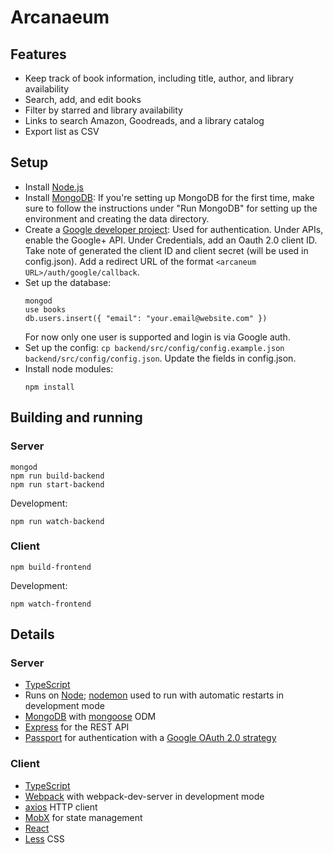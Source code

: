 # Arcanaeum

## Features

- Keep track of book information, including title, author, and library availability
- Search, add, and edit books
- Filter by starred and library availability
- Links to search Amazon, Goodreads, and a library catalog
- Export list as CSV

## Setup

- Install [Node.js](https://nodejs.org)
- Install [MongoDB](https://docs.mongodb.com/guides/server/install/): If you're setting up MongoDB for the first time, make sure to follow the instructions under "Run MongoDB" for setting up the environment and creating the data directory.
- Create a [Google developer project](https://console.developers.google.com): Used for authentication. Under APIs, enable the Google+ API. Under Credentials, add an Oauth 2.0 client ID. Take note of generated the client ID and client secret (will be used in config.json). Add a redirect URL of the format `<arcaneum URL>/auth/google/callback`.
- Set up the database:
  ```
  mongod
  use books
  db.users.insert({ "email": "your.email@website.com" })
  ```
  For now only one user is supported and login is via Google auth.
- Set up the config: `cp backend/src/config/config.example.json backend/src/config/config.json`. Update the fields in config.json.
- Install node modules:
  ```
  npm install
  ```

## Building and running

### Server

```
mongod
npm run build-backend
npm run start-backend
```

Development:

```
npm run watch-backend
```

### Client

```
npm build-frontend
```

Development:

```
npm watch-frontend
```

## Details

### Server

- [TypeScript](https://www.typescriptlang.org)
- Runs on [Node](https://nodejs.org); [nodemon](https://nodemon.io) used to run with automatic restarts in development mode
- [MongoDB](https://www.mongodb.com/) with [mongoose](https://mongoosejs.com) ODM
- [Express](https://expressjs.com/) for the REST API
- [Passport](http://passportjs.org/) for authentication with a [Google OAuth 2.0 strategy](https://github.com/jaredhanson/passport-google-oauth2)

### Client

- [TypeScript](https://www.typescriptlang.org)
- [Webpack](https://webpack.js.org/) with webpack-dev-server in development mode
- [axios](https://github.com/axios/axios) HTTP client
- [MobX](https://mobx.js.org) for state management
- [React](https://reactjs.org/)
- [Less](http://lesscss.org/) CSS